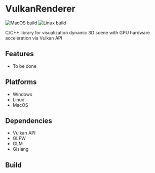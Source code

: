 # VulkanRenderer

![MacOS build](https://github.com/EgorOrachyov/VulkanRenderer/workflows/MacOS/badge.svg)
![Linux build](https://github.com/EgorOrachyov/VulkanRenderer/workflows/Linux/badge.svg)

C/C++ library for visualization dynamic 3D scene with GPU hardware acceleration via Vulkan API

## Features
* To be done

## Platforms
* Windows
* Linux
* MacOS

## Dependencies
* Vulkan API
* GLFW
* GLM
* Glslang

## Build
